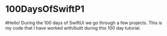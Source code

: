 # 100DaysOfSwiftP1

#Hello! During the 100 days of SwiftUI we go through a few projects. This is my code that I have worked with/bulit during this 100 day tutorial.
